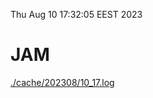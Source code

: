 Thu Aug 10 17:32:05 EEST 2023
# JAM
<a href='./cache/202308/10_17.log'>./cache/202308/10_17.log</a>
